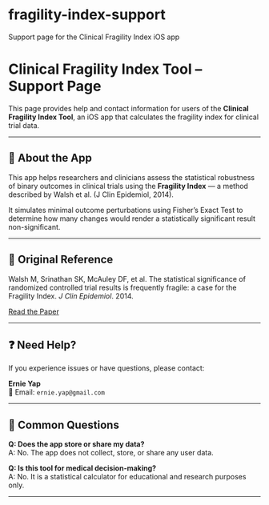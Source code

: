 # fragility-index-support
Support page for the Clinical Fragility Index iOS app
# Clinical Fragility Index Tool – Support Page

This page provides help and contact information for users of the **Clinical Fragility Index Tool**, an iOS app that calculates the fragility index for clinical trial data.

---

## 📱 About the App

This app helps researchers and clinicians assess the statistical robustness of binary outcomes in clinical trials using the **Fragility Index** — a method described by Walsh et al. (J Clin Epidemiol, 2014).

It simulates minimal outcome perturbations using Fisher’s Exact Test to determine how many changes would render a statistically significant result non-significant.

---

## 🔗 Original Reference

Walsh M, Srinathan SK, McAuley DF, et al. The statistical significance of randomized controlled trial results is frequently fragile: a case for the Fragility Index. *J Clin Epidemiol*. 2014.

[Read the Paper](https://doi.org/10.1016/j.jclinepi.2013.10.019)

---

## ❓ Need Help?

If you experience issues or have questions, please contact:

**Ernie Yap**  
📧 Email: `ernie.yap@gmail.com`

---

## 🔧 Common Questions

**Q: Does the app store or share my data?**  
A: No. The app does not collect, store, or share any user data.

**Q: Is this tool for medical decision-making?**  
A: No. It is a statistical calculator for educational and research purposes only.

---
